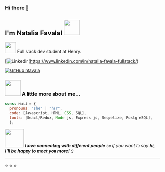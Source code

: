### Hi there 👋

<h2> I'm Natalia Favala! <img src="https://media.giphy.com/media/mGcNjsfWAjY5AEZNw6/giphy.gif" width="50"></h2>



<img src="https://res.cloudinary.com/crunchbase-production/image/upload/c_lpad,h_256,w_256,f_auto,q_auto:eco,dpr_1/tdgwdgx9n7ubjqkhr6ew" width="35"> Full stack dev student at Henry.

[![Linkedin](https://img.shields.io/badge/-blue?style=flat-square&logo=Linkedin&logoColor=white&link=https://www.linkedin.com/in/natalia-favala/)(https://www.linkedin.com/in/natalia-favala-fullstack/)

[![GitHub nfavala](https://img.shields.io/github/followers/nfavala?label=follow&style=social)](https://github.com/nfavala)


### <img src="https://media.giphy.com/media/VgCDAzcKvsR6OM0uWg/giphy.gif" width="50"> A little more about me...  

```javascript
const Nati = {
  pronouns: "she" | "her",
  code: [Javascript, HTML, CSS, SQL],
  tools: [React/Redux, Node js, Express js, Sequelize, PostgreSQL],
  };
```

<img src="https://media.giphy.com/media/LnQjpWaON8nhr21vNW/giphy.gif" width="60"> <em><b>I love connecting with different people</b> so if you want to say <b>hi, I'll be happy to meet you more!</b> :)</em>

---

⭐️
⭐️
⭐️

